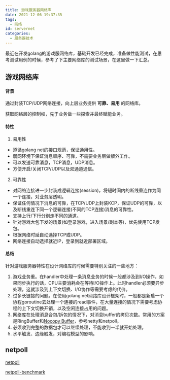 ```yaml
---
title: 游戏服务器网络库
date: 2021-12-06 19:37:35
tags:
  - 网络
id: servernet
categories:
  - 服务器技术
---
```


最近在开发golang的游戏服网络库，基础开发已经完成，准备做性能测试，在思考测试用例的时候，参考了下主要网络库的测试场景，在这里做一下汇总。

## 游戏网络库

#### 背景

通过封装TCP/UDP网络连接，向上层业务提供 **可靠、易用** 的网络库。

获取网络层的控制权，先于业务做一些探索并最终赋能业务。

<!-- more -->

#### 特性

1. 易用性

* 遵循golang net的接口规范，保证通用性。
* 弱网环境下保证消息顺序、可靠，不需要业务层做额外工作。
* 可以发送可靠消息，TCP消息，UDP消息。
* 方便开启/关闭TCP/UDP以及双通道通信。

2. 可靠性

* 对网络连接进一步封装成逻辑连接(session)，将短时间内的断线重连作为同一个连接，对业务层透明。
* 保证任何情况下消息的可靠，在TCP/UDP上封装KCP，保证UDP的可靠，以及断线重连下同一个逻辑连接(不同的TCP连接)消息的可靠性。
* 支持上行/下行分别走不同的通道。
* 针对游戏大包下发的场景(如登录游戏，进入场景/副本等)，优先使用TCP发包。
* 根据网络时延自动选择TCP或UDP。
* 网络连接自动选择就近IP，登录到就近部署区域。

#### 总结

针对游戏服务器特性在设计网络库的时候需要特别关注的一些地方：

1. 游戏业务重。在handler中处理一条消息业务的时候一般都涉及到I/O操作，如果同步执行的话，CPU主要消耗会在等待I/O操作上。此时handler必须要异步处理，这就涉及到上下文切换、I/O协作等需要考虑的代价。
2. 过多长链接的问题。在使用golang net网路库设计框架时，一般都是新启一个协程goroutine去处理一个连接的read事件，在大量连接的情况下需要考虑协程的上下文切换开销，以及空闲连接占用的问题。
3. 网络库在处理消息合包/拆包的情况下，对消息buffer的拷贝次数。常用的方案是RingBuffer和[Nocopy Buffer](https://www.infoq.cn/article/fea7chf9moohbxbtyres)，参考netty和netpoll。
4. 必须收到完整的数据包才可以继续处理，不能收到一半就开始处理。
5. 水平触发、边缘触发，对编程模型的影响。

## netpoll

[netpoll](https://github.com/cloudwego/netpoll)

[netpoll-benchmark](https://github.com/cloudwego/netpoll-benchmark)


